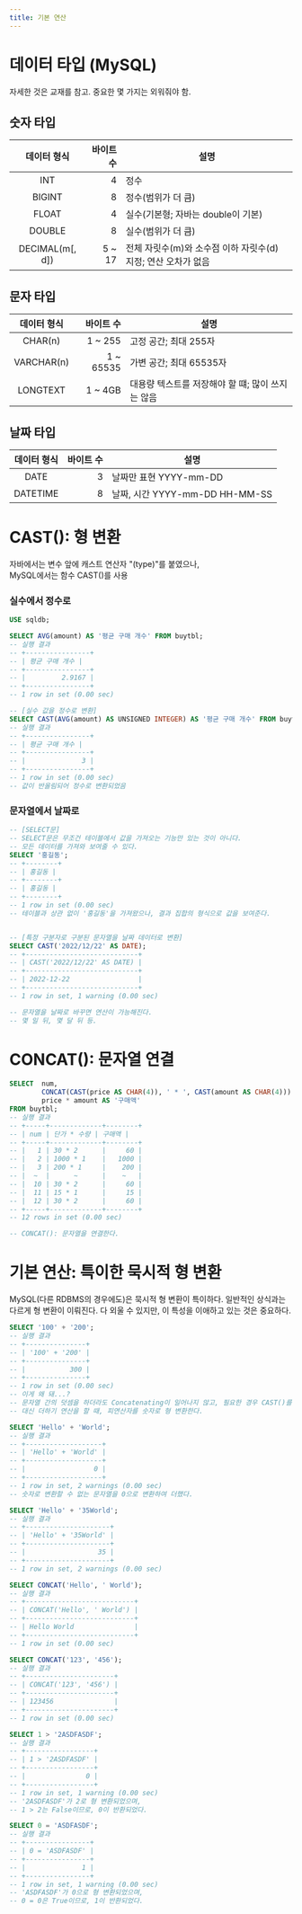 ```yaml
---
title: 기본 연산
---
```


# 데이터 타입 (MySQL)
자세한 것은 교재를 참고. 중요한 몇 가지는 외워줘야 함.

## 숫자 타입
|데이터 형식    |바이트 수|설명                              |
|:-------------:|--------:|----------------------------------|
|INT            |4        |정수                              |
|BIGINT         |8        |정수(범위가 더 큼)                |
|FLOAT          |4        |실수(기본형; 자바는 double이 기본)|
|DOUBLE         |8        |실수(범위가 더 큼)                |
|DECIMAL(m[, d])|5 ~ 17   |전체 자릿수(m)와 소수점 이하 자릿수(d) 지정; 연산 오차가 없음|

## 문자 타입
|데이터 형식|바이트 수|설명                              |
|:---------:|--------:|----------------------------------|
|CHAR(n)    |1 ~ 255  |고정 공간; 최대 255자             |
|VARCHAR(n) |1 ~ 65535|가변 공간; 최대 65535자           |
|LONGTEXT   |1 ~ 4GB  |대용량 텍스트를 저장해야 할 떄; 많이 쓰지는 않음|

## 날짜 타입
|데이터 형식|바이트 수|설명                          |
|:---------:|--------:|------------------------------|
|DATE       |3        |날짜만 표현 YYYY-mm-DD        |
|DATETIME   |8        |날짜, 시간 YYYY-mm-DD HH-MM-SS|

# CAST(): 형 변환
자바에서는 변수 앞에 캐스트 연산자 "(type)"를 붙였으나,  
MySQL에서는 함수 CAST()를 사용

### 실수에서 정수로
```sql
USE sqldb;

SELECT AVG(amount) AS '평균 구매 개수' FROM buytbl;
-- 실행 결과
-- +----------------+
-- | 평균 구매 개수 |
-- +----------------+
-- |         2.9167 |
-- +----------------+
-- 1 row in set (0.00 sec)

-- [실수 값을 정수로 변환]
SELECT CAST(AVG(amount) AS UNSIGNED INTEGER) AS '평균 구매 개수' FROM buytbl;
-- 실행 결과
-- +----------------+
-- | 평균 구매 개수 |
-- +----------------+
-- |              3 |
-- +----------------+
-- 1 row in set (0.00 sec)
-- 값이 반올림되어 정수로 변환되었음
```

### 문자열에서 날짜로
```sql
-- [SELECT문]
-- SELECT문은 무조건 테이블에서 값을 가져오는 기능만 있는 것이 아니다.
-- 모든 데이터를 가져와 보여줄 수 있다.
SELECT '홍길동';
-- +--------+
-- | 홍길동 |
-- +--------+
-- | 홍길동 |
-- +--------+
-- 1 row in set (0.00 sec)
-- 테이블과 상관 없이 '홍길동'을 가져왔으나, 결과 집합의 형식으로 값을 보여준다.


-- [특정 구분자로 구분된 문자열을 날짜 데이터로 변환]
SELECT CAST('2022/12/22' AS DATE);
-- +----------------------------+
-- | CAST('2022/12/22' AS DATE) |
-- +----------------------------+
-- | 2022-12-22                 |
-- +----------------------------+
-- 1 row in set, 1 warning (0.00 sec)

-- 문자열을 날짜로 바꾸면 연산이 가능해진다.
-- 몇 일 뒤, 몇 달 뒤 등.
```

# CONCAT(): 문자열 연결
```sql
SELECT  num,
        CONCAT(CAST(price AS CHAR(4)), ' * ', CAST(amount AS CHAR(4))) AS '단가 * 수량',
        price * amount AS '구매액'
FROM buytbl;
-- 실행 결과
-- +-----+-------------+--------+
-- | num | 단가 * 수량 | 구매액 |
-- +-----+-------------+--------+
-- |   1 | 30 * 2      |     60 |
-- |   2 | 1000 * 1    |   1000 |
-- |   3 | 200 * 1     |    200 |
-- |  ~  |      ~      |    ~   |
-- |  10 | 30 * 2      |     60 |
-- |  11 | 15 * 1      |     15 |
-- |  12 | 30 * 2      |     60 |
-- +-----+-------------+--------+
-- 12 rows in set (0.00 sec)

-- CONCAT(): 문자열을 연결한다.
```

# 기본 연산: 특이한 묵시적 형 변환
MySQL(다른 RDBMS의 경우에도)은 묵시적 형 변환이 특이하다. 일반적인 상식과는 다르게 형 변환이 이뤄진다. 다 외울 수 있지만, 이 특성을 이애하고 있는 것은 중요하다.

```sql
SELECT '100' + '200';
-- 실행 결과
-- +---------------+
-- | '100' + '200' |
-- +---------------+
-- |           300 |
-- +---------------+
-- 1 row in set (0.00 sec)
-- 이게 왜 돼...?
-- 문자열 간의 덧셈을 하더라도 Concatenating이 일어나지 않고, 필요한 경우 CAST()를 사용해야함을 앞에서 보았다.
-- 대신 더하기 연산을 할 때, 피연산자를 숫자로 형 변환한다.

SELECT 'Hello' + 'World';
-- 실행 결과
-- +-------------------+
-- | 'Hello' + 'World' |
-- +-------------------+
-- |                 0 |
-- +-------------------+
-- 1 row in set, 2 warnings (0.00 sec)
-- 숫자로 변환할 수 없는 문자열을 0으로 변환하여 더했다.

SELECT 'Hello' + '35World';
-- 실행 결과
-- +---------------------+
-- | 'Hello' + '35World' |
-- +---------------------+
-- |                  35 |
-- +---------------------+
-- 1 row in set, 2 warnings (0.00 sec)

SELECT CONCAT('Hello', ' World');
-- 실행 결과
-- +---------------------------+
-- | CONCAT('Hello', ' World') |
-- +---------------------------+
-- | Hello World               |
-- +---------------------------+
-- 1 row in set (0.00 sec)

SELECT CONCAT('123', '456');
-- 실행 결과
-- +----------------------+
-- | CONCAT('123', '456') |
-- +----------------------+
-- | 123456               |
-- +----------------------+
-- 1 row in set (0.00 sec)

SELECT 1 > '2ASDFASDF';
-- 실행 결과
-- +-----------------+
-- | 1 > '2ASDFASDF' |
-- +-----------------+
-- |               0 |
-- +-----------------+
-- 1 row in set, 1 warning (0.00 sec)
-- '2ASDFASDF'가 2로 형 변환되었으며,
-- 1 > 2는 False이므로, 0이 반환되었다.

SELECT 0 = 'ASDFASDF';
-- 실행 결과
-- +----------------+
-- | 0 = 'ASDFASDF' |
-- +----------------+
-- |              1 |
-- +----------------+
-- 1 row in set, 1 warning (0.00 sec)
-- 'ASDFASDF'가 0으로 형 변환되었으며,
-- 0 = 0은 True이므로, 1이 반환되었다. 
```
